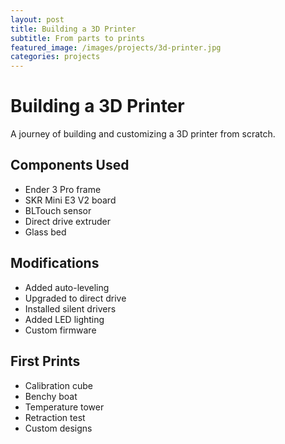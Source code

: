 ```yaml
---
layout: post
title: Building a 3D Printer
subtitle: From parts to prints
featured_image: /images/projects/3d-printer.jpg
categories: projects
---
```


# Building a 3D Printer

A journey of building and customizing a 3D printer from scratch.

## Components Used

- Ender 3 Pro frame
- SKR Mini E3 V2 board
- BLTouch sensor
- Direct drive extruder
- Glass bed

## Modifications

- Added auto-leveling
- Upgraded to direct drive
- Installed silent drivers
- Added LED lighting
- Custom firmware

## First Prints

- Calibration cube
- Benchy boat
- Temperature tower
- Retraction test
- Custom designs 